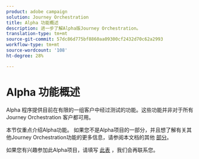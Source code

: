 ```yaml
---
product: adobe campaign
solution: Journey Orchestration
title: Alpha 功能概述
description: 进一步了解Alpha版Journey Orchestration。
translation-type: tm+mt
source-git-commit: 57dc86d775bf8860aa09300cf2432d70c62a2993
workflow-type: tm+mt
source-wordcount: '108'
ht-degree: 28%

---
```



# Alpha 功能概述

Alpha 程序提供目前在有限的一组客户中经过测试的功能。这些功能并非对于所有 Journey Orchestration 客户都可用。

本节仅重点介绍Alpha功能。 如果您不是Alpha项目的一部分，并且想了解有关其他Journey Orchestration功能的更多信息，请参阅本文档的其他 [部分](../../journey-orchestration-home.md)。

如果您有兴趣参加此Alpha项目，请填写 [此表](https://forms.office.com/Pages/ResponsePage.aspx?id=Wht7-jR7h0OUrtLBeN7O4RuhNDklrkhHrsBisppjRThURDJTTUxWSTBJQU1OSTBTVjMwUDRIQURDNS4u) ，我们会再联系您。


